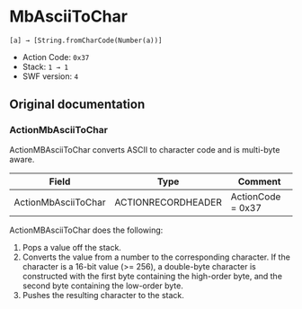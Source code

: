 # MbAsciiToChar

```
[a] → [String.fromCharCode(Number(a))]
```

- Action Code: `0x37`
- Stack: `1 → 1`
- SWF version: `4`

## Original documentation

### ActionMbAsciiToChar

ActionMBAsciiToChar converts ASCII to character code and is multi-byte aware.

| Field               | Type               | Comment           |
|---------------------|--------------------|-------------------|
| ActionMbAsciiToChar | ACTIONRECORDHEADER | ActionCode = 0x37 |

ActionMBAsciiToChar does the following:
1. Pops a value off the stack.
2. Converts the value from a number to the corresponding character. If the character is a 16-bit value (>=
256), a double-byte character is constructed with the first byte containing the high-order byte, and the
second byte containing the low-order byte.
3. Pushes the resulting character to the stack.
